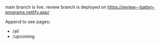 main branch is live.
review branch is deployed on https://review--batten-programs.netlify.app/

Append to see pages:

-   /all
-   /upcoming
